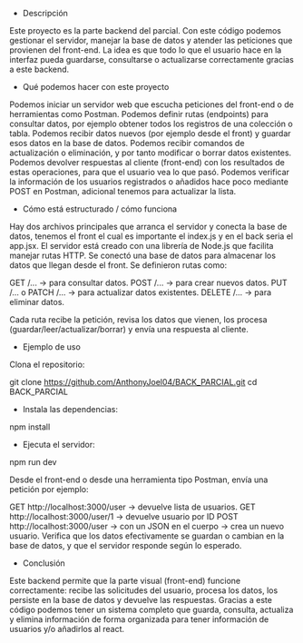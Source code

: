 - Descripción

Este proyecto es la parte backend del parcial.
Con este código podemos gestionar el servidor, manejar la base de datos y atender 
las peticiones que provienen del front-end. La idea es que todo lo que el usuario hace en la interfaz pueda guardarse, consultarse o actualizarse correctamente gracias a este backend.

- Qué podemos hacer con este proyecto

Podemos iniciar un servidor web que escucha peticiones del front-end o de herramientas como Postman.
Podemos definir rutas (endpoints) para consultar datos, por ejemplo obtener todos los registros de una colección o tabla.
Podemos recibir datos nuevos (por ejemplo desde el front) y guardar esos datos en la base de datos.
Podemos recibir comandos de actualización o eliminación, y por tanto modificar o borrar datos existentes.
Podemos devolver respuestas al cliente (front-end) con los resultados de estas operaciones, para que el usuario vea lo que pasó.
Podemos verificar la información de los usuarios registrados o añadidos hace poco mediante POST en Postman, adicional tenemos para actualizar la lista.

- Cómo está estructurado / cómo funciona

Hay dos archivos principales que arranca el servidor y conecta la base de datos, tenemos el front el cual es importante el index.js y en el back seria el app.jsx.
El servidor está creado con una librería de Node.js que facilita manejar rutas HTTP.
Se conectó una base de datos para almacenar los datos que llegan desde el front.
Se definieron rutas como:

GET /... → para consultar datos.
POST /... → para crear nuevos datos.
PUT /... o PATCH /... → para actualizar datos existentes.
DELETE /... → para eliminar datos.

Cada ruta recibe la petición, revisa los datos que vienen, los procesa (guardar/leer/actualizar/borrar) y envía una respuesta al cliente.

- Ejemplo de uso

Clona el repositorio:

git clone https://github.com/AnthonyJoel04/BACK_PARCIAL.git
cd BACK_PARCIAL

- Instala las dependencias:

npm install

- Ejecuta el servidor:

npm run dev

Desde el front-end o desde una herramienta tipo Postman, envía una petición por ejemplo:

GET http://localhost:3000/user → devuelve lista de usuarios.
GET http://localhost:3000/user/1 → devuelve usuario por ID
POST http://localhost:3000/user → con un JSON en el cuerpo → crea un nuevo usuario.
Verifica que los datos efectivamente se guardan o cambian en la base de datos, y que el servidor responde según lo esperado.

- Conclusión

Este backend permite que la parte visual (front-end) funcione correctamente: recibe las solicitudes del usuario, procesa los datos, 
los persiste en la base de datos y devuelve las respuestas. Gracias a este código podemos tener un sistema completo que guarda, 
consulta, actualiza y elimina información de forma organizada para tener información de usuarios y/o añadirlos al react.
